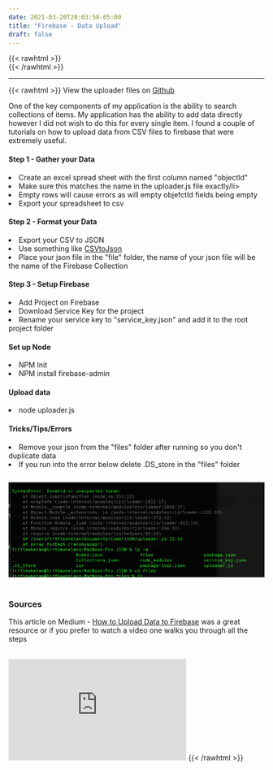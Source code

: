 ```yaml
---
date: 2021-03-20T20:03:58-05:00
title: "Firebase - Data Upload"
draft: false
---
```

{{< rawhtml >}}
<br />
{{< /rawhtml >}}

***
{{< rawhtml >}}
View the uploader files on <a href="https://github.com/katiewhelan/firebaseUploader">Github</a>
<br/>

<p>One of the key components of my application is the ability to search collections of items. My application has the ability to add data directly however I did not wish to do this for every single item. I found a couple of tutorials on how to upload data from CSV files to firebase that were extremely useful.  
<br/>

<h4>Step 1 - Gather your Data</h4>
<li class="addHeight">Create an excel spread sheet with the first column named "objectId"</li>
<li class="addHeight">Make sure this matches the name in the uploader.js file exactly/li>
<li class="addHeight">Empty rows will cause errors as will empty objefctId fields being empty</li>
<li class="addHeight">Export your spreadsheet to csv</li>

<h4>Step 2 - Format your Data</h4>
<li class="addHeight">Export your CSV to JSON</li>
<li class="addHeight">Use something like <a href="https://csvjson.com/csv2json">CSVtoJson</a></li>
<li class="addHeight">Place your json file in the "file" folder, the name of your json file will be the name of the Firebase Collection</li>

<h4>Step 3 - Setup Firebase</h4>
<li class="addHeight">Add Project on Firebase</li>
<li class="addHeight">Download Service Key for the project</li>
<li class="addHeight">Rename your service key to "service_key.json" and add it to the root project folder

<h4>Set up Node</h4>
<li class="addHeight">NPM Init</li>
<li class="addHeight">NPM install firebase-admin</li>

<h4>Upload data</h4>
<li>node uploader.js</li>

<h4>Tricks/Tips/Errors</h4>
<li class="addHeight">Remove your json from the "files" folder after running so you don't duplicate data</li>
<li style="margin-bottom:10px">If you run into the error below delete .DS_store in the "files" folder</li>
 <br />
<img src="/images/jsonUploader.png">

<br />
<br />

<h3>Sources</h3>
<p> This article on Medium -
<a href="https://medium.com/@devesu/how-to-upload-data-to-firebase-firestore-cloud-database-63543d7b34c5">How to Upload Data to Firebase</a> was a great resource or if you prefer to watch a video one walks you through all the steps</p>
<br/>

<iframe width="350" height="200" class="center" src="https://www.youtube.com/embed/Qg2_VFFcAI8" title="YouTube video player" frameborder="0" allow="accelerometer; clipboard-write; encrypted-media; gyroscope; picture-in-picture" allowfullscreen></iframe>
{{< /rawhtml >}}
